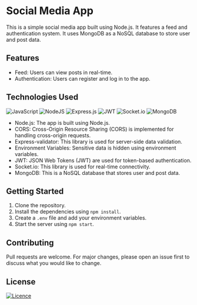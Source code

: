 # Social Media App

This is a simple social media app built using Node.js. It features a feed and authentication system. It uses MongoDB as a NoSQL database to store user and post data.

## Features

- Feed: Users can view posts in real-time.
- Authentication: Users can register and log in to the app.

## Technologies Used

![JavaScript](https://img.shields.io/badge/javascript-%23323330.svg?style=for-the-badge&logo=javascript&logoColor=%23F7DF1E)
![NodeJS](https://img.shields.io/badge/node.js-6DA55F?style=for-the-badge&logo=node.js&logoColor=white)
![Express.js](https://img.shields.io/badge/express.js-%23404d59.svg?style=for-the-badge&logo=express&logoColor=%2361DAFB)
![JWT](https://img.shields.io/badge/JWT-black?style=for-the-badge&logo=JSON%20web%20tokens)
![Socket.io](https://img.shields.io/badge/Socket.io-black?style=for-the-badge&logo=socket.io&badgeColor=010101)
![MongoDB](https://img.shields.io/badge/MongoDB-%234ea94b.svg?style=for-the-badge&logo=mongodb&logoColor=white)
- Node.js: The app is built using Node.js.
- CORS: Cross-Origin Resource Sharing (CORS) is implemented for handling cross-origin requests.
- Express-validator: This library is used for server-side data validation.
- Environment Variables: Sensitive data is hidden using environment variables.
- JWT: JSON Web Tokens (JWT) are used for token-based authentication.
- Socket.io: This library is used for real-time connectivity.
- MongoDB: This is a NoSQL database that stores user and post data.

## Getting Started

1. Clone the repository.
2. Install the dependencies using `npm install`.
3. Create a `.env` file and add your environment variables.
4. Start the server using `npm start`.

## Contributing

Pull requests are welcome. For major changes, please open an issue first to discuss what you would like to change.

## License

[![Licence](https://img.shields.io/github/license/Ileriayo/markdown-badges?style=for-the-badge)](./LICENSE)
